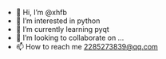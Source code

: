 - 👋 Hi, I’m @xhfb
- 👀 I’m interested in python
- 🌱 I’m currently learning pyqt
- 💞️ I’m looking to collaborate on ...
- 📫 How to reach me 2285273839@qq.com

<!---
xhfb/xhfb is a ✨ special ✨ repository because its `README.md` (this file) appears on your GitHub profile.
You can click the Preview link to take a look at your changes.
--->
